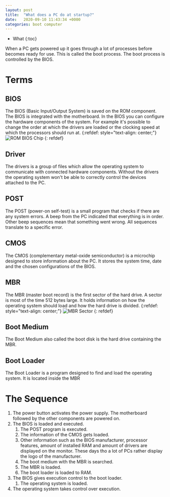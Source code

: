 ```yaml
---
layout: post
title:  "What does a PC do at startup?"
date:   2020-09-10 11:43:34 +0000
categories: boot computer
---
```

* What
{:toc}

When a PC gets powered up it goes through a lot of processes before becomes ready for use. This is called the boot process. The boot process is controlled by the BIOS.

# Terms
## BIOS
The BIOS (Basic Input/Output System) is saved on the ROM component. The BIOS is integrated with the motherboard.
In the BIOS you can configure the hardware components of the system. For example it's possible to change the order at which the drivers are loaded or the clocking speed at which the processors should run at.
{:refdef: style="text-align: center;"}
![ROM BIOS Chip](/blog/assets/rom-bios.jpeg)
{: refdef}

## Driver
The drivers is a group of files which allow the operating system to communicate with connected hardware components. Without the drivers the operating system won't be able to correctly control the devices attached to the PC.

## POST
The POST (power-on self-test) is a small program that checks if there are any system errors. A beep from the PC indicated that everything is in order. Other beep sequences mean that something went wrong. All sequences translate to a specific error.

## CMOS
The CMOS (complementary metal-oxide semiconductor) is a microchip designed to store information about the PC. It stores the system time, date and the chosen configurations of the BIOS.

## MBR
The MBR (master boot record) is the first sector of the hard drive. A sector is most of the time 512 bytes large. It holds information on how the operating system should load and how the hard drive is divided.
{:refdef: style="text-align: center;"}
![MBR Sector](/blog/assets/mbr.png)
{: refdef}

## Boot Medium
The Boot Medium also called the boot disk is the hard drive containing the MBR.

## Boot Loader
The Boot Loader is a program designed to find and load the operating system. It is located inside the MBR

# The Sequence
1. The power button activates the power supply. The motherboard followed by the other components are powered on.
2. The BIOS is loaded and executed.
    1. The POST program is executed.
    2. The information of the CMOS gets loaded.
    3. Other information such as the BIOS manufacturer, processor features, amount of installed RAM and amount of drivers are displayed on the monitor. These days tho a lot of PCs rather display the logo of the manufacturer.
    4. The boot medium with the MBR is searched.
    5. The MBR is loaded.
    6. The boot loader is loaded to RAM.
3. The BIOS gives execution control to the boot loader.
    1. The operating system is loaded.
4. The operating system takes control over execution.